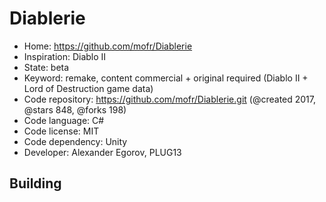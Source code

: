 # Diablerie

- Home: https://github.com/mofr/Diablerie
- Inspiration: Diablo II
- State: beta
- Keyword: remake, content commercial + original required (Diablo II + Lord of Destruction game data)
- Code repository: https://github.com/mofr/Diablerie.git (@created 2017, @stars 848, @forks 198)
- Code language: C#
- Code license: MIT
- Code dependency: Unity
- Developer: Alexander Egorov, PLUG13

## Building
